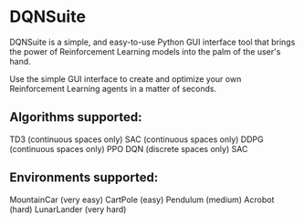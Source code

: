 # DQNSuite
DQNSuite is a simple, and easy-to-use Python GUI interface tool that brings the power of Reinforcement Learning models into the palm of the user's hand. 

Use the simple GUI interface to create and optimize your own Reinforcement Learning agents in a matter of seconds.

## Algorithms supported:

TD3 (continuous spaces only)
SAC (continuous spaces only)
DDPG (continuous spaces only)
PPO
DQN (discrete spaces only)
SAC

## Environments supported:

MountainCar (very easy)
CartPole (easy)
Pendulum (medium)
Acrobot (hard)
LunarLander (very hard)



